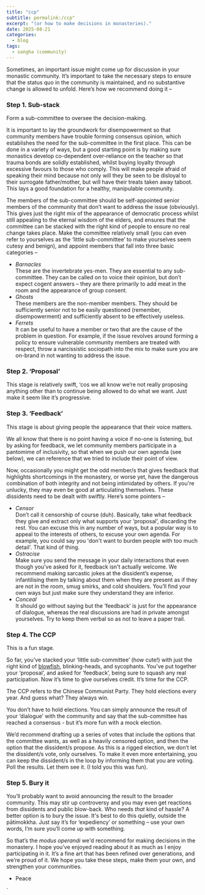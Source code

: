 ```yaml
--- 
title: "ccp"
subtitle: permalink:/ccp" 
excerpt: "(or how to make decisions in monasteries)."
date: 2025-08-21
categories:
  - blog
tags: 
  - saṅgha (community)
--- 
```


Sometimes, an important issue might come up for discussion in your monastic community. It’s important to take the necessary steps to ensure that the status quo in the community is maintained, and no substantive change is allowed to unfold. Here’s how we recommend doing it –

### Step 1. Sub-stack 

Form a sub-committee to oversee the decision-making. 

It is important to lay the groundwork for disempowerment so that community members have trouble forming consensus opinion, which establishes the need for the sub-committee in the first place. This can be done in a variety of ways, but a good starting point is by making sure monastics develop co-dependent over-reliance on the teacher so that trauma bonds are solidly established, whilst buying loyalty through excessive favours to those who comply. This will make people afraid of speaking their mind because not only will they be seen to be disloyal to their surrogate father/mother, but will have their treats taken away taboot. This lays a good foundation for a healthy, manipulable community. 

The members of the sub-committee should be self-appointed senior members of the community that don’t want to address the issue (obviously). This gives just the right mix of the appearance of democratic process whilst still appealing to the eternal wisdom of the elders, and ensures that the committee can be stacked with the right kind of people to ensure no real change takes place. Make the committee relatively small (you can even refer to yourselves as the ‘little sub-committee’ to make yourselves seem cutesy and benign), and appoint members that fall into three basic categories – 

- *Barnacles*  
These are the invertebrate yes-men. They are essential to any sub-committee. They can be called on to voice their opinion, but don’t expect cogent answers – they are there primarily to add meat in the room and the appearance of group consent. 
- *Ghosts*  
These members are the non-member members. They should be sufficiently senior not to be easily questioned (remember, disempowerment) and sufficiently absent to be effectively useless. 
- *Ferrets*  
It can be useful to have a member or two that are the cause of the problem in question. For example, if the issue revolves around forming a policy to ensure vulnerable community members are treated with respect, throw a narcissistic sociopath into the mix to make sure you are on-brand in not wanting to address the issue. 


### Step 2. ‘Proposal’

This stage is relatively swift, ‘cos we all know we’re not really proposing anything other than to continue being allowed to do what we want. Just make it seem like it’s progressive. 

### Step 3. ‘Feedback’

This stage is about giving people the appearance that their voice matters. 

We all know that there is no point having a voice if no-one is listening, but by asking for feedback, we let community members participate in a pantomime of inclusivity, so that when we push our own agenda (see below), we can reference that we tried to include their point of view. 

Now, occasionally you might get the odd member/s that gives feedback that highlights shortcomings in the monastery, or worse yet, have the dangerous combination of both integrity and not being intimidated by others. If you're unlucky, they may even be good at articulating themselves. These dissidents need to be dealt with swiftly. Here’s some pointers – 

- *Censor*  
Don’t call it censorship of course (duh). Basically, take what feedback they give and extract only what supports your ‘proposal’, discarding the rest. You can excuse this in any number of ways, but a popular way is to appeal to the interests of others, to excuse your own agenda. For example, you could say you 'don't want to burden people with too much detail'. That kind of thing. 
- *Ostracise*  
Make sure you send the message in your daily interactions that even though you've asked for it, feedback isn't actually welcome. We recommend making sarcastic jokes at the dissident’s expense, infantilising them by talking about them when they are present as if they are not in the room, smug smirks, and cold shoulders. You’ll find your own ways but just make sure they understand they are inferior.  
- *Conceal*  
It should go without saying but the ‘feedback’ is just for the appearance of dialogue, whereas the real discussions are had in private amongst yourselves. Try to keep them verbal so as not to leave a paper trail. 

### Step 4. The CCP

This is a fun stage. 

So far, you’ve stacked your ‘little sub-committee’ (how cute!) with just the right kind of [blowfish](https://kimbilaontoast.github.io/blowfish), blinking-heads, and sycophants. You’ve put together your ‘proposal’, and asked for ‘feedback’, being sure to squash any real participation. Now it’s time to give ourselves credit. It’s time for the CCP. 

The CCP refers to the Chinese Communist Party. They hold elections every year. And guess what? They always win. 

You don’t have to hold elections. You can simply announce the result of your ‘dialogue’ with the community and say that the sub-committee has reached a consensus - but it’s more fun with a mock election. 

We’d recommend drafting up a series of votes that include the options that the committee wants, as well as a heavily censored option, and then the option that the dissident/s propose. As this is a rigged election, we don’t let the dissident/s vote, only ourselves. To make it even more entertaining, you can keep the dissident/s in the loop by informing them that you are voting. Poll the results. Let them see it. (I told you this was fun). 

### Step 5. Bury it

You’ll probably want to avoid announcing the result to the broader community. This may stir up controversy and you may even get reactions from dissidents and public blow-back. Who needs *that* kind of hassle? A better option is to bury the issue. It's best to do this quietly, outside the pātimokkha. Just say it’s for ‘expediency’ or something – use your own words, I’m sure you’ll come up with something. 

So that’s the *modus operandi* we'd recommend for making decisions in the monastery. I hope you’ve enjoyed reading about it as much as I enjoy participating in it. It’s a fine art that has been refined over generations, and we’re proud of it. We hope you take these steps, make them your own, and strengthen your communities. 

- Peace 



`
